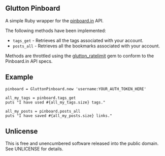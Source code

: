 ## Glutton Pinboard

A simple Ruby wrapper for the [pinboard.in](http://pinboard.in) API.

The following methods have been implemented:

* `tags_get` - Retrieves all the tags associated with your account.
* `posts_all` - Retrieves all the bookmarks associated with your account.

Methods are throttled using the [glutton_ratelimit](https://github.com/stungeye/glutton_ratelimit) gem to conform to the Pinboard.in API specs.

## Example

    pinboard = GluttonPinboard.new 'username:YOUR_AUTH_TOKEN_HERE'
    
    all_my_tags = pinboard.tags_get
    puts "I have used #{all_my_tags.size} tags."
    
    all_my_posts = pinboard.posts_all
    puts "I have saved #{all_my_posts.size} links."

## Unlicense

This is free and unencumbered software released into the public domain. See UNLICENSE for details.